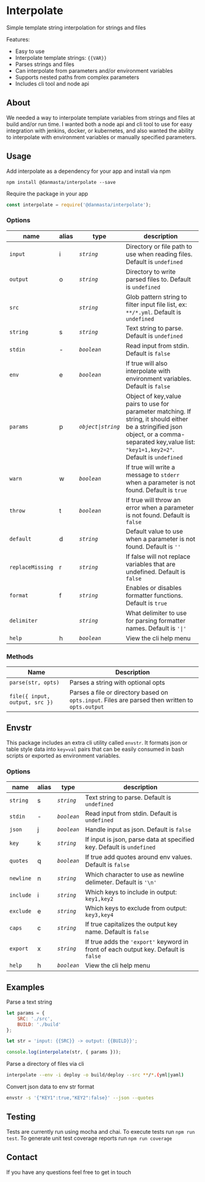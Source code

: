 # Interpolate
Simple template string interpolation for strings and files

Features:
* Easy to use
* Interpolate template strings: `{{VAR}}`
* Parses strings and files
* Can interpolate from parameters and/or environment variables
* Supports nested paths from complex parameters
* Includes cli tool and node api

## About
We needed a way to interpolate template variables from strings and files at build and/or run time. I wanted both a node api and cli tool to use for easy integration with jenkins, docker, or kubernetes, and also wanted the ability to interpolate with environment variables or manually specified parameters.

## Usage
Add interpolate as a dependency for your app and install via npm
```
npm install @danmasta/interpolate --save
```
Require the package in your app
```js
const interpolate = require('@danmasta/interpolate');
```

### Options
name | alias | type | description
-----|-------|------|------------
`input` | i | *`string`* | Directory or file path to use when reading files. Default is `undefined`
`output` | o | *`string`* | Directory to write parsed files to. Default is `undefined`
`src` |  | *`string`* | Glob pattern string to filter input file list, ex: `**/*.yml`. Default is `undefined`
`string` | s | *`string`* | Text string to parse. Default is `undefined`
`stdin` | - | *`boolean`* | Read input from stdin. Default is `false`
`env` | e | *`boolean`* | If true will also interpolate with environment variables. Default is `false`
`params` | p | *`object\|string`* | Object of key,value pairs to use for parameter matching. If string, it should either be a stringified json object, or a comma-separated key,value list: `"key1=1,key2=2"`. Default is `undefined`
`warn` | w | *`boolean`* | If true will write a message to `stderr` when a parameter is not found. Default is `true`
`throw` | t | *`boolean`* | If true will throw an error when a parameter is not found. Default is `false`
`default` | d | *`string`* | Default value to use when a parameter is not found. Default is `''`
`replaceMissing` | r | *`string`* | If false will not replace variables that are undefined. Default is `false`
`format` | f | *`string`* | Enables or disables formatter functions. Default is `true`
`delimiter` |  | *`string`* | What delimiter to use for parsing formatter names. Default is `'\|'`
`help` | h | *`boolean`* | View the cli help menu

### Methods
Name | Description
-----|------------
`parse(str, opts)` | Parses a string with optional opts
`file({ input, output, src })` | Parses a file or directory based on `opts.input`. Files are parsed then written to `opts.output`

## Envstr
This package includes an extra cli utility called `envstr`. It formats json or table style data into `key=val` pairs that can be easily consumed in bash scripts or exported as environment variables.

### Options
name | alias | type | description
-----|-------|------|------------
`string` | s | *`string`* | Text string to parse. Default is `undefined`
`stdin` | - | *`boolean`* | Read input from stdin. Default is `undefined`
`json` | j | *`boolean`* | Handle input as json. Default is `false`
`key` | k | *`string`* | If input is json, parse data at specified key. Default is `undefined`
`quotes` | q | *`boolean`* | If true add quotes around env values. Default is `false`
`newline` | n | *`string`* | Which character to use as newline delimeter. Default is `'\n'`
`include` | i | *`string`* | Which keys to include in output: `key1,key2`
`exclude` | e | *`string`* | Which keys to exclude from output: `key3,key4`
`caps` | c | *`string`* | If true capitalizes the output key name. Default is `false`
`export` | x | *`string`* | If true adds the `'export'` keyword in front of each output key. Default is `false`
`help` | h | *`boolean`* | View the cli help menu

## Examples
Parse a text string
```js
let params = {
    SRC: './src',
    BUILD: './build'
};

let str = 'input: {{SRC}} -> output: {{BUILD}}';

console.log(interpolate(str, { params }));
```
Parse a directory of files via cli
```bash
interpolate --env -i deploy -o build/deploy --src **/*.(yml|yaml)
```
Convert json data to env str format
```bash
envstr -s '{"KEY1":true,"KEY2":false}' --json --quotes
```

## Testing
Tests are currently run using mocha and chai. To execute tests run `npm run test`. To generate unit test coverage reports run `npm run coverage`

## Contact
If you have any questions feel free to get in touch
